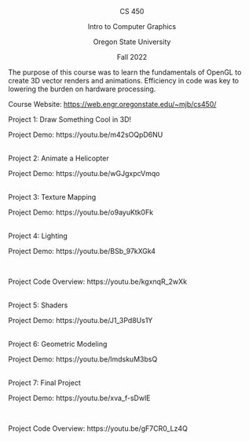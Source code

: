 <p align="center">CS 450</p>

<p align="center">Intro to Computer Graphics</p>

<p align="center">Oregon State University</p>

<p align="center">Fall 2022</p>

The purpose of this course was to learn the fundamentals of OpenGL to create 3D vector renders and animations. Efficiency in code was key to lowering the burden on hardware processing.<br />

Course Website: https://web.engr.oregonstate.edu/~mjb/cs450/<br />

Project 1: Draw Something Cool in 3D!<br />
<p style = “margin-left: 40px”>Project Demo: https://youtu.be/m42sOQpD6NU</p><br />
Project 2: Animate a Helicopter<br />
<p style = “margin-left: 40px”>Project Demo: https://youtu.be/wGJgxpcVmqo</p><br />
Project 3: Texture Mapping<br />
<p style = “margin-left: 40px”>Project Demo: https://youtu.be/o9ayuKtk0Fk</p><br />
Project 4: Lighting<br />
<p style = “margin-left: 40px”>Project Demo: https://youtu.be/BSb_97kXGk4</p><br />
<p style = “margin-left: 40px”>Project Code Overview: https://youtu.be/kgxnqR_2wXk</p><br />
Project 5: Shaders<br />
<p style = “margin-left: 40px”>Project Demo: https://youtu.be/J1_3Pd8Us1Y</p><br />
Project 6: Geometric Modeling<br />
<p style = “margin-left: 40px”>Project Demo: https://youtu.be/lmdskuM3bsQ</p><br />
Project 7: Final Project<br />
<p style = “margin-left: 40px”>Project Demo: https://youtu.be/xva_f-sDwlE</p><br />
<p style = “margin-left: 40px”>Project Code Overview: https://youtu.be/gF7CR0_Lz4Q</p><br />
